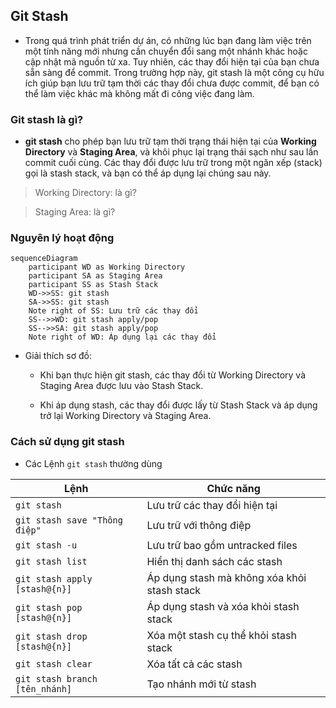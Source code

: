 ## Git Stash

- Trong quá trình phát triển dự án, có những lúc bạn đang làm việc trên một tính năng mới nhưng cần chuyển đổi sang một nhánh khác hoặc cập nhật mã nguồn từ xa. Tuy nhiên, các thay đổi hiện tại của bạn chưa sẵn sàng để commit. Trong trường hợp này, git stash là một công cụ hữu ích giúp bạn lưu trữ tạm thời các thay đổi chưa được commit, để bạn có thể làm việc khác mà không mất đi công việc đang làm.

### Git stash là gì?

- **git stash** cho phép bạn lưu trữ tạm thời trạng thái hiện tại của **Working Directory** và **Staging Area**, và khôi phục lại trạng thái sạch như sau lần commit cuối cùng. Các thay đổi được lưu trữ trong một ngăn xếp (stack) gọi là stash stack, và bạn có thể áp dụng lại chúng sau này.

> Working Directory: là gì?

> Staging Area: là gì?

### Nguyên lý hoạt động

```mermaid
sequenceDiagram
    participant WD as Working Directory
    participant SA as Staging Area
    participant SS as Stash Stack
    WD->>SS: git stash
    SA->>SS: git stash
    Note right of SS: Lưu trữ các thay đổi
    SS-->>WD: git stash apply/pop
    SS-->>SA: git stash apply/pop
    Note right of WD: Áp dụng lại các thay đổi
```

- Giải thích sơ đồ:

  - Khi bạn thực hiện git stash, các thay đổi từ Working Directory và Staging Area được lưu vào Stash Stack.

  - Khi áp dụng stash, các thay đổi được lấy từ Stash Stack và áp dụng trở lại Working Directory và Staging Area.

### Cách sử dụng git stash

- Các Lệnh `git stash` thường dùng

| Lệnh                                  | Chức năng                                           |
|---------------------------------------|-----------------------------------------------------|
| `git stash`                           | Lưu trữ các thay đổi hiện tại                       |
| `git stash save "Thông điệp"`         | Lưu trữ với thông điệp                              |
| `git stash -u`                        | Lưu trữ bao gồm untracked files                     |
| `git stash list`                      | Hiển thị danh sách các stash                        |
| `git stash apply [stash@{n}]`         | Áp dụng stash mà không xóa khỏi stash stack         |
| `git stash pop [stash@{n}]`           | Áp dụng stash và xóa khỏi stash stack               |
| `git stash drop [stash@{n}]`          | Xóa một stash cụ thể khỏi stash stack               |
| `git stash clear`                     | Xóa tất cả các stash                                |
| `git stash branch [tên_nhánh]`        | Tạo nhánh mới từ stash                              |
